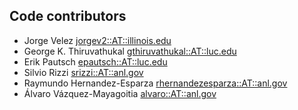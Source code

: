 ## Code contributors
* Jorge Velez <jorgev2::AT::illinois.edu>
* George K. Thiruvathukal <gthiruvathukal::AT::luc.edu>
* Erik Pautsch <epautsch::AT::luc.edu>
* Silvio Rizzi <srizzi::AT::anl.gov>
* Raymundo Hernandez-Esparza <rhernandezesparza::AT::anl.gov>
* Álvaro Vázquez-Mayagoitia <alvaro::AT::anl.gov>
